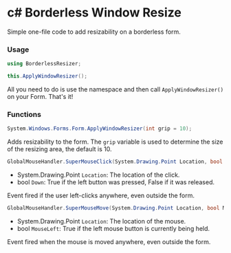 # c# Borderless Window Resize

Simple one-file code to add resizability on a borderless form.

### Usage

```cs
using BorderlessResizer;

this.ApplyWindowResizer();
```

All you need to do is use the namespace and then call `ApplyWindowResizer()` on your Form. That's it!

### Functions

```cs
System.Windows.Forms.Form.ApplyWindowResizer(int grip = 10);
```

Adds resizability to the form. The `grip` variable is used to determine the size of the resizing area, the default is 10.

```cs
GlobalMouseHandler.SuperMouseClick(System.Drawing.Point Location, bool Down)
```

 * System.Drawing.Point `Location`: The location of the click.
 * bool `Down`: True if the left button was pressed, False if it was released.

Event fired if the user left-clicks anywhere, even outside the form.

```cs
GlobalMouseHandler.SuperMouseMove(System.Drawing.Point Location, bool MouseLeft)
```

 * System.Drawing.Point `Location`: The location of the mouse.
 * bool `MouseLeft`: True if the left mouse button is currently being held.

Event fired when the mouse is moved anywhere, even outside the form.

